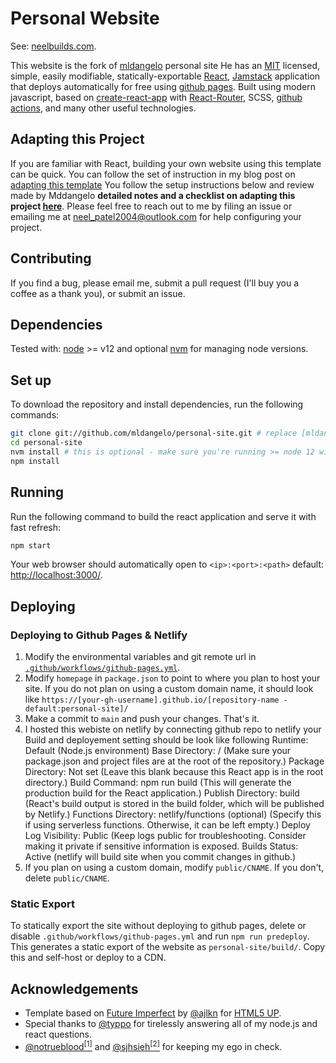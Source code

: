 # Personal Website

See: [neelbuilds.com](https://neelbuilds.com).

This website is the fork of [mldangelo](https://mldangelo.com) personal site He has an [MIT](https://github.com/mldangelo/personal-site/blob/main/LICENSE) licensed, simple, easily modifiable, statically-exportable [React](https://reactjs.org/), [Jamstack](https://jamstack.org/) application that deploys automatically for free using [github pages](https://pages.github.com/). Built using modern javascript, based on [create-react-app](https://github.com/facebook/create-react-app) with [React-Router](https://reactrouter.com/), SCSS, [github actions](https://github.com/features/actions), and many other useful technologies.

## Adapting this Project

If you are familiar with React, building your own website using this template can be quick. You can follow the set of instruction in my blog post on [adapting this template](https://blog.neelbuilds.com/personal-website) You follow the setup instructions below and review made by Mddangelo **detailed notes and a checklist on adapting this project [here](./docs/adapting-guide.md)**. Please feel free to reach out to me by filing an issue or emailing me at [neel_patel2004@outlook.com](mailto:neel_patel2004@outlook.com) for help configuring your project.

## Contributing

If you find a bug, please email me, submit a pull request (I'll buy you a coffee as a thank you), or submit an issue.

## Dependencies

Tested with: [node](https://nodejs.org/) >= v12 and optional [nvm](https://github.com/nvm-sh/nvm#installing-and-updating) for managing node versions.

## Set up

To download the repository and install dependencies, run the following commands:

```bash
git clone git://github.com/mldangelo/personal-site.git # replace [mldangelo] with your github username if you fork first.
cd personal-site
nvm install # this is optional - make sure you're running >= node 12 with `node --version`
npm install
```

## Running

Run the following command to build the react application and serve it with fast refresh:

```bash
npm start
```

Your web browser should automatically open to `<ip>:<port>:<path>` default: [http://localhost:3000/](http://localhost:3000/).

## Deploying

### Deploying to Github Pages & Netlify

1. Modify the environmental variables and git remote url in [`.github/workflows/github-pages.yml`](.github/workflows/github-pages.yml).
2. Modify `homepage` in `package.json` to point to where you plan to host your site. If you do not plan on using a custom domain name, it should look like `https://[your-gh-username].github.io/[repository-name - default:personal-site]/`
3. Make a commit to `main` and push your changes. That's it.
4.  I hosted this webiste on netlify by connecting github repo to netlify your Build and deployement setting should be look like following
Runtime: Default (Node.js environment)
Base Directory: / (Make sure your package.json and project files are at the root of the repository.)
Package Directory: Not set (Leave this blank because this React app is in the root directory.)
Build Command: npm run build (This will generate the production build for the React application.)
Publish Directory: build (React's build output is stored in the build folder, which will be published by Netlify.)
Functions Directory: netlify/functions (optional) (Specify this if using serverless functions. Otherwise, it can be left empty.)
Deploy Log Visibility: Public (Keep logs public for troubleshooting. Consider making it private if sensitive information is exposed.
Builds Status: Active (netlify will build site when you commit changes in github.)
5. If you plan on using a custom domain, modify `public/CNAME`. If you don't, delete `public/CNAME`.

### Static Export

To statically export the site without deploying to github pages, delete or disable `.github/workflows/github-pages.yml` and run `npm run predeploy`. This generates a static export of the website as `personal-site/build/`. Copy this and self-host or deploy to a CDN.

## Acknowledgements

* Template based on [Future Imperfect](https://html5up.net/future-imperfect) by [@ajlkn](https://github.com/ajlkn) for [HTML5 UP](html5up.net).
* Special thanks to [@typpo](https://github.com/typpo) for tirelessly answering all of my node.js and react questions.
* [@notrueblood](https://github.com/notrueblood)[<sup>[1]</sup>](https://github.com/mldangelo/personal-site/pull/218) and [@sjhsieh](https://github.com/sjhsieh)[<sup>[2]</sup>](https://github.com/mldangelo/personal-site/issues/168) for keeping my ego in check.
